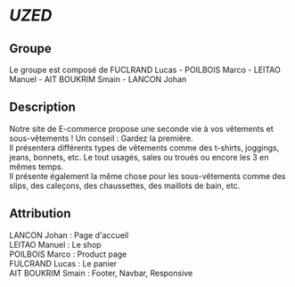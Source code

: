 # *UZED*
## Groupe
Le groupe est composé de FUCLRAND Lucas - POILBOIS Marco - LEITAO Manuel - AIT BOUKRIM Smain - LANCON Johan
## Description
Notre site de E-commerce propose une seconde vie à vos vêtements et sous-vêtements ! Un conseil : Gardez la première. <br>
Il présentera différents types de vêtements comme des t-shirts, joggings, jeans, bonnets, etc. Le tout usagés, sales ou troués ou encore les 3 en mêmes temps. <br>
Il présente également la même chose pour les sous-vêtements comme des slips, des caleçons, des chaussettes, des maillots de bain, etc.
## Attribution
LANCON Johan : Page d'accueil <br>
LEITAO Manuel : Le shop <br>
POILBOIS Marco : Product page <br>
FULCRAND Lucas : Le panier <br>
AIT BOUKRIM Smain : Footer, Navbar, Responsive
